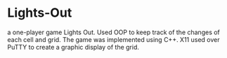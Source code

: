 # Lights-Out
a one-player game Lights Out. Used OOP to keep track of the changes of each cell and grid. The game was implemented using C++. X11 used over PuTTY to create a graphic display of the grid.
